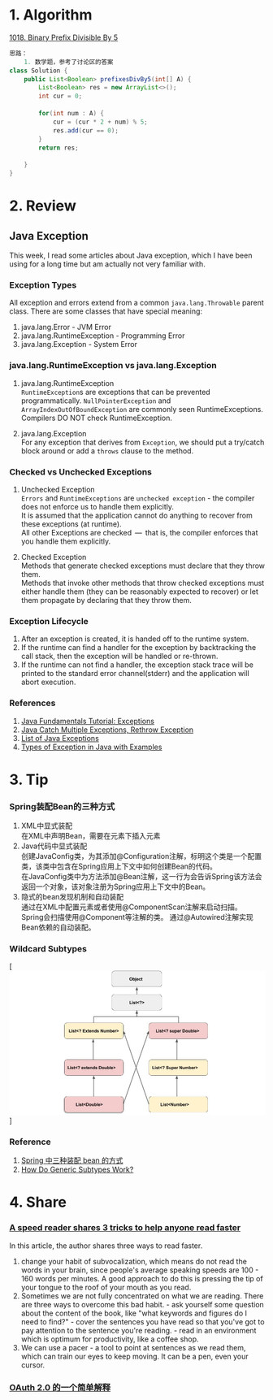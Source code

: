 # 1. Algorithm
[1018. Binary Prefix Divisible By 5](https://leetcode.com/problems/binary-prefix-divisible-by-5/)
```Java        
思路：
    1. 数学题，参考了讨论区的答案
class Solution {
    public List<Boolean> prefixesDivBy5(int[] A) {
        List<Boolean> res = new ArrayList<>();
        int cur = 0;
        
        for(int num : A) {
            cur = (cur * 2 + num) % 5;
            res.add(cur == 0);
        }
        return res;
        
    }
}

```
# 2. Review
## Java Exception
This week, I read some articles about Java exception, which I have been using for a long time but am actually not very familiar with.

### Exception Types
All exception and errors extend from a common `java.lang.Throwable` parent class.
There are some classes that have special meaning:
  1. java.lang.Error - JVM Error
  2. java.lang.RuntimeException - Programming Error
  3. java.lang.Exception - System Error

### java.lang.RuntimeException vs java.lang.Exception
1. java.lang.RuntimeException </br>
   `RuntimeException`s are exceptions that can be prevented programmatically. `NullPointerException` and `ArrayIndexOutOfBoundException` are commonly seen RuntimeExceptions. Compilers DO NOT check RuntimeException.

2. java.lang.Exception </br>
   For any exception that derives from `Exception`, we should put a try/catch block around or add a `throws` clause to the method.

### Checked vs Unchecked Exceptions
1. Unchecked Exception </br>
   `Errors` and `RuntimeExceptions` are `unchecked exception` - the compiler does not enforce us to handle them explicitly. </br>
   It is assumed that the application cannot do anything to recover from these exceptions (at runtime). </br>
   All other Exceptions are checked  —  that is, the compiler enforces that you handle them explicitly. </br>

2. Checked Exception </br>
   Methods that generate checked exceptions must declare that they throw them. </br>
   Methods that invoke other methods that throw checked exceptions must either handle them (they can be reasonably expected to recover) or let them propagate by declaring that they throw them. </br>

### Exception Lifecycle
  1. After an exception is created, it is handed off to the runtime system.
  2. If the runtime can find a handler for the exception by backtracking the call stack, then the exception will be handled or re-thrown.
  3. If the runtime can not find a handler, the exception stack trace will be printed to the standard error channel(stderr) and the application will abort execution.

### References
  1. [Java Fundamentals Tutorial: Exceptions](https://www.protechtraining.com/bookshelf/java_fundamentals_tutorial/exceptions)
  2. [Java Catch Multiple Exceptions, Rethrow Exception](https://www.journaldev.com/629/java-catch-multiple-exceptions-rethrow-exception)
  3. [List of Java Exceptions](https://programming.guide/java/list-of-java-exceptions.html)
  4. [Types of Exception in Java with Examples](https://www.geeksforgeeks.org/types-of-exception-in-java-with-examples/)
  
  
# 3. Tip
### Spring装配Bean的三种方式
1. XML中显式装配 </br>
   在XML中声明Bean，需要在<beans>元素下插入<bean>元素
2. Java代码中显式装配 </br>
   创建JavaConfig类，为其添加@Configuration注解，标明这个类是一个配置类，该类中包含在Spring应用上下文中如何创建Bean的代码。 </br>
   在JavaConfig类中为方法添加@Bean注解，这一行为会告诉Spring该方法会返回一个对象，该对象注册为Spring应用上下文中的Bean。
3. 隐式的bean发现机制和自动装配 </br>
   通过在XML中配置元素或者使用@ComponentScan注解来启动扫描。 Spring会扫描使用@Component等注解的类。 通过@Autowired注解实现Bean依赖的自动装配。
   
### Wildcard Subtypes
[<img src="https://github.com/GaoLiaoLiao/ARTS/blob/master/resource/wildcard-jpg.jpg">]

### Reference
  1. [Spring 中三种装配 bean 的方式](https://github.com/Ethanzyc/blog/issues/21)
  2. [How Do Generic Subtypes Work?](https://dzone.com/articles/how-do-generic-subtypes-work)
  
# 4. Share
### [A speed reader shares 3 tricks to help anyone read faster](https://ideas.ted.com/a-speed-reader-shares-3-tricks-to-help-anyone-read-faster/)
In this article, the author shares three ways to read faster.
  1. change your habit of subvocalization, which means do not read the words in your brain, since people's average speaking speeds are 100 - 160 words per minutes. A good approach to do this is pressing the tip of your tongue to the roof of your mouth as you read.
  2. Sometimes we are not fully concentrated on what we are reading. There are three ways to overcome this bad habit. 
    - ask yourself some question about the content of the book, like "what keywords and figures do I need to find?"
    - cover the sentences you have read so that you've got to pay attention to the sentence you're reading.
    - read in an environment which is optimum for productivity, like a coffee shop.
  3. We can use a pacer - a tool to point at sentences as we read them, which can train our eyes to keep moving. It can be a pen, even your cursor.
  
### [OAuth 2.0 的一个简单解释](https://mp.weixin.qq.com/s/IJXICiG8vOcQFEJY_VikSQ)
